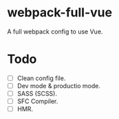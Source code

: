 # webpack-full-vue
A full webpack config to use Vue.

# Todo
- [ ] Clean config file.
- [ ] Dev mode & productio mode.
- [ ] SASS (SCSS).
- [ ] SFC Compiler.
- [ ] HMR.
